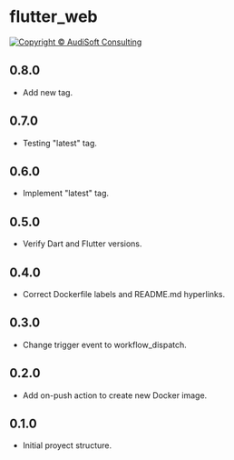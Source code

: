 # flutter_web

[![Copyright © AudiSoft Consulting][audisoft_badge]][audisoft_url]

[audisoft_badge]: https://img.shields.io/badge/Copyright%20%C2%A9%202020%20-AudiSoft-orange (Copyright © AudiSoft Consulting)
[audisoft_url]: https://www.audisoft.com/

## 0.8.0

- Add new tag.

## 0.7.0

- Testing "latest" tag.

## 0.6.0

- Implement "latest" tag.

## 0.5.0

- Verify Dart and Flutter versions.

## 0.4.0

- Correct Dockerfile labels and README.md hyperlinks.

## 0.3.0

- Change trigger event to workflow_dispatch.

## 0.2.0

- Add on-push action to create new Docker image.

## 0.1.0

- Initial proyect structure.
